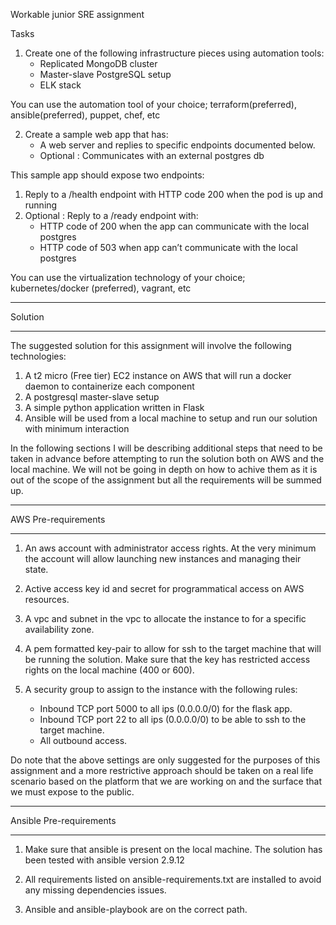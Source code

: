 Workable junior SRE assignment

Tasks
 
1. Create one of the following infrastructure pieces using automation tools: 
    * Replicated MongoDB cluster
    * Master-slave PostgreSQL setup
    * ELK stack 

You can use the automation tool of your choice; terraform(preferred), 
ansible(preferred), puppet, chef, etc 

2. Create a sample web app that has: 
    * A web server and replies to specific endpoints documented below.
    * Optional : Communicates with an external postgres db

This sample app should expose two endpoints: 
1. Reply to a /health endpoint with HTTP code 200 when the pod is up and running
2. Optional : Reply to a /ready endpoint with: 
    * HTTP code of 200 when the app can communicate with the local postgres 
    * HTTP code of 503 when app can’t communicate with the local postgres

You can use the virtualization technology of your choice; kubernetes/docker (preferred), vagrant, etc 
_ _ _
Solution
_ _ _

The suggested solution for this assignment will involve the following technologies:

1. A t2 micro (Free tier) EC2 instance on AWS that will run a docker daemon to containerize each component
2. A postgresql master-slave setup
3. A simple python application written in Flask
4. Ansible will be used from a local machine to setup and run our solution with minimum interaction

In the following sections I will be describing additional steps that need to be taken in advance
before attempting to run the solution both on AWS and the local machine. We will not be going in depth
on how to achive them as it is out of the scope of the assignment but all the requirements will be summed up.
_ _ _
AWS Pre-requirements
_ _ _

1. An aws account with administrator access rights. At the very minimum the account will allow launching 
new instances and managing their state.

2. Active access key id and secret for programmatical access on AWS resources.

3. A vpc and subnet in the vpc to allocate the instance to for a specific availability zone. 

4. A pem formatted key-pair to allow for ssh to the target machine that will be running the solution. Make sure that
the key has restricted access rights on the local machine (400 or 600).

5. A security group to assign to the instance with the following rules:
    * Inbound TCP port 5000 to all ips (0.0.0.0/0) for the flask app.
    * Inbound TCP port 22 to all ips (0.0.0.0/0) to be able to ssh to the target machine.
    * All outbound access.

Do note that the above settings are only suggested for the purposes of this assignment and a more restrictive
approach should be taken on a real life scenario based on the platform that we are working on and the surface that we must expose to the public.

_ _ _
Ansible Pre-requirements
_ _ _

1. Make sure that ansible is present on the local machine. The solution has been tested with ansible version 2.9.12

2. All requirements listed on ansible-requirements.txt are installed to avoid any missing dependencies issues.

3. Ansible and ansible-playbook are on the correct path.
